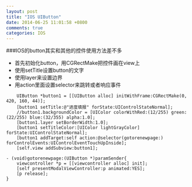 ```yaml
---
layout: post
title: "IOS UIButton"
date: 2014-06-25 11:01:58 +0800
comments: true
categories: IOS
---
```


###IOS的button其实和其他的控件使用方法差不多
- 首先初始化button，用CGRectMake把控件画在view上
- 使用setTitle设置button的文字
- 使用layer来设置边界
- 用action里面设置selector来跳转或者响应事件
<!--more-->

```
    UIButton *button1 = [[UIButton alloc] initWithFrame:CGRectMake(0, 420, 160, 44)];
    [button1 setTitle:@"进度填报" forState:UIControlStateNormal];
    //button1.backgroundColor = [UIColor colorWithRed:(12/255) green:(22/255) blue:(32/355) alpha:1.0];
    [button1.layer setBorderWidth:1.0];
    [button1 setTitleColor:[UIColor lightGrayColor] forState:UIControlStateNormal];
    [button1 addTarget:self action:@selector(gotorenewpage:) forControlEvents:UIControlEventTouchUpInside];
    [self.view addSubview:button1];
```

```
- (void)gotorenewpage:(UIButton *)paramSender{
    viewcontroller *p = [[viewcontroller alloc] init];
    [self presentModalViewController:p animated:YES];
    [p release];
}
```